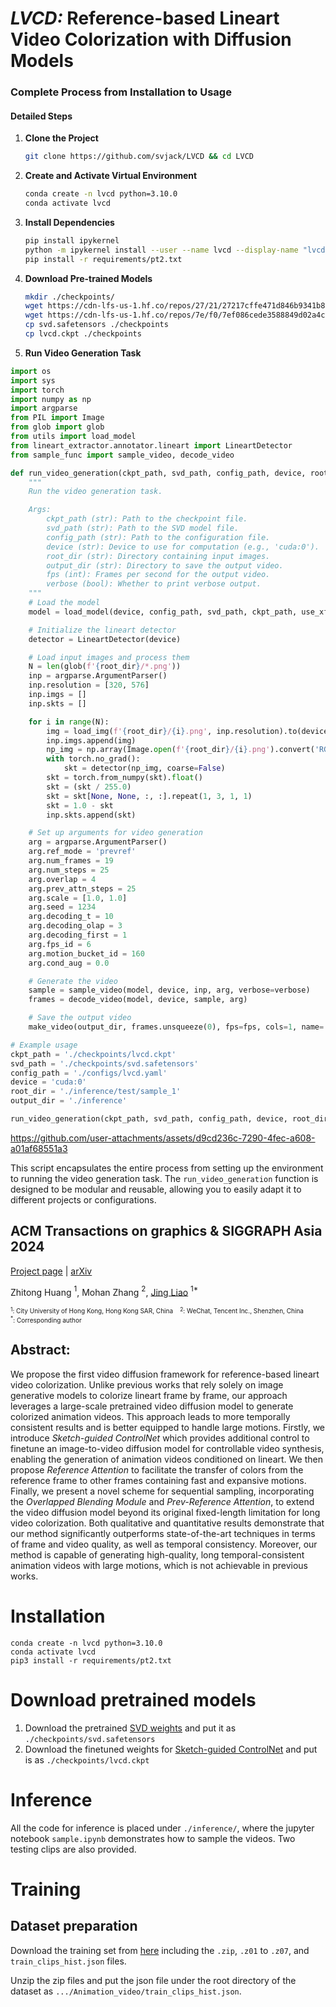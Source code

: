 # *LVCD:* Reference-based Lineart Video Colorization with Diffusion Models

### Complete Process from Installation to Usage

#### Detailed Steps

1. **Clone the Project**
   ```bash
   git clone https://github.com/svjack/LVCD && cd LVCD
   ```

2. **Create and Activate Virtual Environment**
   ```bash
   conda create -n lvcd python=3.10.0
   conda activate lvcd
   ```

3. **Install Dependencies**
   ```bash
   pip install ipykernel
   python -m ipykernel install --user --name lvcd --display-name "lvcd"
   pip install -r requirements/pt2.txt
   ```

4. **Download Pre-trained Models**
   ```bash
   mkdir ./checkpoints/
   wget https://cdn-lfs-us-1.hf.co/repos/27/21/27217cffe471d846b9341b84b55f3b5be468d886e8df86049bdbb2b13d348afa/6f964edfb7225b4ca74e263f90b4ad8383cdb543fdedb44bed2e7d050e382cbe?response-content-disposition=inline%3B+filename*%3DUTF-8%27%27lvcd.ckpt%3B+filename%3D%22lvcd.ckpt%22%3B&Expires=1733831190&Policy=eyJTdGF0ZW1lbnQiOlt7IkNvbmRpdGlvbiI6eyJEYXRlTGVzc1RoYW4iOnsiQVdTOkVwb2NoVGltZSI6MTczMzgzMTE5MH19LCJSZXNvdXJjZSI6Imh0dHBzOi8vY2RuLWxmcy11cy0xLmhmLmNvL3JlcG9zLzI3LzIxLzI3MjE3Y2ZmZTQ3MWQ4NDZiOTM0MWI4NGI1NWYzYjViZTQ2OGQ4ODZlOGRmODYwNDliZGJiMmIxM2QzNDhhZmEvNmY5NjRlZGZiNzIyNWI0Y2E3NGUyNjNmOTBiNGFkODM4M2NkYjU0M2ZkZWRiNDRiZWQyZTdkMDUwZTM4MmNiZT9yZXNwb25zZS1jb250ZW50LWRpc3Bvc2l0aW9uPSoifV19&Signature=OSuaFCgzPDuzBPeU9cYiqc5QuINK1CPEJVOL65BvibchCrtECSeyYyaUqiN5uHv47b3DcvZxc%7ETDz-8XtYmLVUo2CJuwg3ph9s-sUUShXSKSLRRBQ8lTDFsRRv3dpgfEn8z0MRW099sku-XIJd2hdQSnxg9MIdWxXO1a6OijUD%7E8Ffpnqzb4nXSDDjpIs8lDOVq4fG5WFWL28giX%7EA9em6A-IyQ5aTNt-L5bR3kkekSriUxaukD6T9yZvg3iELiMtcLpN%7EStODYgaxn7oeObUOyyWHVg%7ERmsopa2Yy1exfUZNLc6D2HDFIGUYz1UxLFy6GHZi3rtgG9mOzStMbZBig__&Key-Pair-Id=K24J24Z295AEI9
   wget https://cdn-lfs-us-1.hf.co/repos/7e/f0/7ef086cede3588849d02a4ce93c0ab4ab9777d9771b33aaaa53ad7cb3eda786e/3e0994626df395a3831de024f11b2d9d241143bb6f16e2efbacced248aa18ce0?response-content-disposition=inline%3B+filename*%3DUTF-8%27%27svd.safetensors%3B+filename%3D%22svd.safetensors%22%3B&Expires=1733831189&Policy=eyJTdGF0ZW1lbnQiOlt7IkNvbmRpdGlvbiI6eyJEYXRlTGVzc1RoYW4iOnsiQVdTOkVwb2NoVGltZSI6MTczMzgzMTE4OX19LCJSZXNvdXJjZSI6Imh0dHBzOi8vY2RuLWxmcy11cy0xLmhmLmNvL3JlcG9zLzdlL2YwLzdlZjA4NmNlZGUzNTg4ODQ5ZDAyYTRjZTkzYzBhYjRhYjk3NzdkOTc3MWIzM2FhYWE1M2FkN2NiM2VkYTc4NmUvM2UwOTk0NjI2ZGYzOTVhMzgzMWRlMDI0ZjExYjJkOWQyNDExNDNiYjZmMTZlMmVmYmFjY2VkMjQ4YWExOGNlMD9yZXNwb25zZS1jb250ZW50LWRpc3Bvc2l0aW9uPSoifV19&Signature=tpW8ayO7g055lIPscXpW-sddBGHGOMS3kKoOVMBAIbkXj9crwIDA-vnLd%7Esoq0ykkLfg-pThbh24NGvR%7EhsV9-g-o2ciWauGbUEWQNxN7JSMyO2iz56jfqjDTZby8Fex37ExE9jxWNaU7YTD01S8Fb93y5yGOTl5rQstSpFnF8uUzYbWCyg0vDi1IONDiheOgpt%7EZjFBKl1%7E7p%7EXzK6Fe9AUM4zH2GEaIsvCblr7iG20ywjNaiFpZfocx2Mj8TDM%7E3vE8TJc0Mh5-g4D7EEkqEawoZZ36EwOXzKd7KeNvl%7EDkQjT5k21Ros3lbFHt-5Ef3bKYCgF5Y8LZnXLrB50Fw__&Key-Pair-Id=K24J24Z295AEI9
   cp svd.safetensors ./checkpoints
   cp lvcd.ckpt ./checkpoints
   ```

5. **Run Video Generation Task**

```python
import os
import sys
import torch
import numpy as np
import argparse
from PIL import Image
from glob import glob
from utils import load_model
from lineart_extractor.annotator.lineart import LineartDetector
from sample_func import sample_video, decode_video

def run_video_generation(ckpt_path, svd_path, config_path, device, root_dir, output_dir, fps=20, verbose=True):
    """
    Run the video generation task.

    Args:
        ckpt_path (str): Path to the checkpoint file.
        svd_path (str): Path to the SVD model file.
        config_path (str): Path to the configuration file.
        device (str): Device to use for computation (e.g., 'cuda:0').
        root_dir (str): Directory containing input images.
        output_dir (str): Directory to save the output video.
        fps (int): Frames per second for the output video.
        verbose (bool): Whether to print verbose output.
    """
    # Load the model
    model = load_model(device, config_path, svd_path, ckpt_path, use_xformer=True)

    # Initialize the lineart detector
    detector = LineartDetector(device)

    # Load input images and process them
    N = len(glob(f'{root_dir}/*.png'))
    inp = argparse.ArgumentParser()
    inp.resolution = [320, 576]
    inp.imgs = []
    inp.skts = []

    for i in range(N):
        img = load_img(f'{root_dir}/{i}.png', inp.resolution).to(device).unsqueeze(0)
        inp.imgs.append(img)
        np_img = np.array(Image.open(f'{root_dir}/{i}.png').convert('RGB'))
        with torch.no_grad():
            skt = detector(np_img, coarse=False)
        skt = torch.from_numpy(skt).float()
        skt = (skt / 255.0)
        skt = skt[None, None, :, :].repeat(1, 3, 1, 1)
        skt = 1.0 - skt
        inp.skts.append(skt)

    # Set up arguments for video generation
    arg = argparse.ArgumentParser()
    arg.ref_mode = 'prevref'
    arg.num_frames = 19
    arg.num_steps = 25
    arg.overlap = 4
    arg.prev_attn_steps = 25
    arg.scale = [1.0, 1.0]
    arg.seed = 1234
    arg.decoding_t = 10
    arg.decoding_olap = 3
    arg.decoding_first = 1
    arg.fps_id = 6
    arg.motion_bucket_id = 160
    arg.cond_aug = 0.0

    # Generate the video
    sample = sample_video(model, device, inp, arg, verbose=verbose)
    frames = decode_video(model, device, sample, arg)

    # Save the output video
    make_video(output_dir, frames.unsqueeze(0), fps=fps, cols=1, name='output')

# Example usage
ckpt_path = './checkpoints/lvcd.ckpt'
svd_path = './checkpoints/svd.safetensors'
config_path = './configs/lvcd.yaml'
device = 'cuda:0'
root_dir = './inference/test/sample_1'
output_dir = './inference'

run_video_generation(ckpt_path, svd_path, config_path, device, root_dir, output_dir)
```




https://github.com/user-attachments/assets/d9cd236c-7290-4fec-a608-a01af68551a3






This script encapsulates the entire process from setting up the environment to running the video generation task. The `run_video_generation` function is designed to be modular and reusable, allowing you to easily adapt it to different projects or configurations.

## ACM Transactions on graphics & SIGGRAPH Asia 2024

[Project page](https://luckyhzt.github.io/lvcd) | [arXiv](https://arxiv.org/abs/2409.12960)

Zhitong Huang $^1$, Mohan Zhang $^2$, [Jing Liao](https://scholars.cityu.edu.hk/en/persons/jing-liao(45757c38-f737-420d-8a7f-73b58d30c1fd).html) $^{1*}$

<font size="1"> $^1$: City University of Hong Kong, Hong Kong SAR, China &nbsp;&nbsp; $^2$: WeChat, Tencent Inc., Shenzhen, China </font> \
<font size="1"> $^*$: Corresponding author </font>

## Abstract:
We propose the first video diffusion framework for reference-based lineart video colorization. Unlike previous works that rely solely on image generative models to colorize lineart frame by frame, our approach leverages a large-scale pretrained video diffusion model to generate colorized animation videos. This approach leads to more temporally consistent results and is better equipped to handle large motions. Firstly, we introduce <em>Sketch-guided ControlNet</em> which provides additional control to finetune an image-to-video diffusion model for controllable video synthesis, enabling the generation of animation videos conditioned on lineart. We then propose <em>Reference Attention</em> to facilitate the transfer of colors from the reference frame to other frames containing fast and expansive motions. Finally, we present a novel scheme for sequential sampling, incorporating the <em>Overlapped Blending Module</em> and <em>Prev-Reference Attention</em>, to extend the video diffusion model beyond its original fixed-length limitation for long video colorization. Both qualitative and quantitative results demonstrate that our method significantly outperforms state-of-the-art techniques in terms of frame and video quality, as well as temporal consistency. Moreover, our method is capable of generating high-quality, long temporal-consistent animation videos with large motions, which is not achievable in previous works.





# Installation

```shell
conda create -n lvcd python=3.10.0
conda activate lvcd
pip3 install -r requirements/pt2.txt
```

# Download pretrained models
1. Download the pretrained [SVD weights](https://huggingface.co/stabilityai/stable-video-diffusion-img2vid/resolve/main/svd.safetensors) and put it as `./checkpoints/svd.safetensors`
2. Download the finetuned weights for [Sketch-guided ControlNet](https://huggingface.co/luckyhzt/lvcd_pretrained_models/resolve/main/lvcd.ckpt) and put is as `./checkpoints/lvcd.ckpt`

# Inference
All the code for inference is placed under `./inference/`, where the jupyter notebook `sample.ipynb` demonstrates how to sample the videos. Two testing clips are also provided.

# Training
## Dataset preparation
Download the training set from [here](https://huggingface.co/datasets/luckyhzt/Animation_video) including the `.zip`, `.z01` to `.z07`, and `train_clips_hist.json` files.

Unzip the zip files and put the json file under the root directory of the dataset as `.../Animation_video/train_clips_hist.json`.

